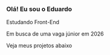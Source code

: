 ### Olá! Eu sou o Eduardo

Estudando Front-End

Em busca de uma vaga júnior em 2026

Veja meus projetos abaixo
